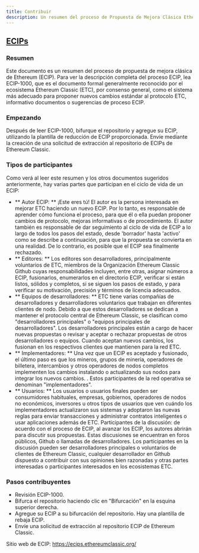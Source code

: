 ```yaml
---
title: Contribuir
description: Un resumen del proceso de Propuesta de Mejora Clásica Ethereum (ECIP)
---
```


## [ECIPs](https://ecips.ethereumclassic.org/)

### Resumen

Este documento es un resumen del proceso de propuesta de mejora clásica de Ethereum (ECIP). Para ver la descripción completa del proceso ECIP, lea ECIP-1000, que es el documento formal generalmente reconocido por el ecosistema Ethereum Classic (ETC), por consenso general, como el sistema más adecuado para proponer nuevos cambios estándar al protocolo ETC, informativo documentos o sugerencias de proceso ECIP.
### Empezando

Después de leer ECIP-1000, bifurque el repositorio y agregue su ECIP, utilizando la plantilla de reducción de ECIP proporcionada. Envíe mediante la creación de una solicitud de extracción al repositorio de ECIPs de Ethereum Classic.

### Tipos de participantes

Como verá al leer este resumen y los otros documentos sugeridos anteriormente, hay varias partes que participan en el ciclo de vida de un ECIP:

* ** Autor ECIP: ** ¡Este eres tú! El autor es la persona interesada en mejorar ETC haciendo un nuevo ECIP. Por lo tanto, es responsable de aprender cómo funciona el proceso, para que él o ella puedan proponer cambios de protocolo, mejoras informativas o de procedimiento. El autor también es responsable de dar seguimiento al ciclo de vida de ECIP a lo largo de todos los pasos del estado, desde 'borrador' hasta 'activo' como se describe a continuación, para que la propuesta se convierta en una realidad. De lo contrario, es posible que el ECIP sea finalmente rechazado.
* ** Editores: ** Los editores son desarrolladores, principalmente voluntarios de ETC, miembros de la Organización Ethereum Classic Github cuyas responsabilidades incluyen, entre otras, asignar números a ECIP, fusionarlos, enumerarlos en el directorio ECIP, verificar si están listos, sólidos y completos, si se siguen los pasos de estado, y para verificar su motivación, precisión y términos de licencia adecuados.
* ** Equipos de desarrolladores: ** ETC tiene varias compañías de desarrolladores y desarrolladores voluntarios que trabajan en diferentes clientes de nodo. Debido a que estos desarrolladores se dedican a mantener el protocolo central de Ethereum Classic, se clasifican como "desarrolladores principales" o "equipos principales de desarrolladores". Los desarrolladores principales están a cargo de hacer nuevas propuestas o revisar y aceptar o rechazar propuestas de otros desarrolladores o equipos. Cuando aceptan nuevos cambios, los fusionan en los respectivos clientes que mantienen para la red ETC.
* ** Implementadores: ** Una vez que un ECIP es aceptado y fusionado, el último paso es que los mineros, grupos de minería, operadores de billetera, intercambios y otros operadores de nodos completos implementen los cambios instalando o actualizando sus nodos para integrar los nuevos cambios. . Estos participantes de la red operativa se denominan "implementadores".
* ** Usuarios: ** Los usuarios o usuarios finales pueden ser consumidores habituales, empresas, gobiernos, operadores de nodos no económicos, inversores u otros tipos de usuarios que ven cuándo los implementadores actualizaron sus sistemas y adoptaron las nuevas reglas para enviar transacciones y administrar contratos inteligentes o usar aplicaciones además de ETC.
Participantes de la discusión: de acuerdo con el proceso de ECIP, al avanzar los ECIP, los autores abrirán para discutir sus propuestas. Estas discusiones se encuentran en foros públicos, Github o llamadas de desarrolladores. Los participantes en la discusión pueden ser desarrolladores principales o voluntarios de clientes de Ethereum Classic, cualquier desarrollador en Github dispuesto a contribuir con sus opiniones bien razonadas y otras partes interesadas o participantes interesados en los ecosistemas ETC.

### Pasos contribuyentes

* Revisión ECIP-1000.
* Bifurca el repositorio haciendo clic en "Bifurcación" en la esquina superior derecha.
* Agregue su ECIP a su bifurcación del repositorio. Hay una plantilla de rebaja ECIP.
* Envíe una solicitud de extracción al repositorio ECIP de Ethereum Classic.

Sitio web de ECIP: https://ecips.ethereumclassic.org/
